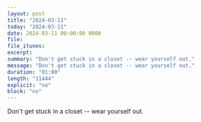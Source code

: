 ```yaml
---
layout: post
title: "2024-03-11"
today: "2024-03-11"
date: 2024-03-11 00:00:00 0000
file:
file_itunes:
excerpt:
summary: "Don't get stuck in a closet -- wear yourself out."
message: "Don't get stuck in a closet -- wear yourself out."
duration: "01:00"
length: "11444"
explicit: "no"
block: "no"
---
```

Don't get stuck in a closet -- wear yourself out.


